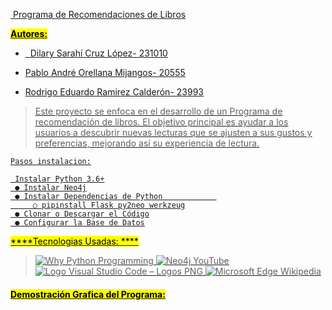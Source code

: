 <u> Programa de Recomendaciones de Libros <u>

**<mark>Autores: </mark>**

-   Dilary Sarahí Cruz López- 231010
  
- Pablo André Orellana Mijangos- 20555
  
- Rodrigo Eduardo Ramirez Calderón- 23993
  

> Este proyecto se enfoca en el desarrollo de un Programa de recomendación de libros. El objetivo principal es ayudar a los usuarios a descubrir nuevas lecturas que se ajusten a sus gustos y preferencias, mejorando así su experiencia de lectura.

```
Pasos instalacion:

 Instalar Python 3.6+
 ● Instalar Neo4j
 ● Instalar Dependencias de Python            
     ○ pipinstall Flask py2neo werkzeug
 ● Clonar o Descargar el Código
 ● Configurar la Base de Datos
```

<mark>****Tecnologias Usadas: ****</mark>

>    ![Why Python Programming](https://www.prgramly.com/wp-content/uploads/2022/04/Python-Symbol.png) ![Neo4j  YouTube](https://yt3.ggpht.com/a/AATXAJwTBrMWg8ErJHShesf-6CXMU_o0mE1IlNerGQ=s900-c-k-c0xffffffff-no-rj-mo) ![Logo Visual Studio Code – Logos PNG](https://th.bing.com/th/id/R.3c4b2ee09c3d91bfa37868c6098969a7?rik=nH8PFQkrBD%2bbOA&pid=ImgRaw&r=0) ![Microsoft Edge  Wikipedia](https://th.bing.com/th/id/OIP.FTF_ObNp6_5Wo1eq6khgqwHaHa?rs=1&pid=ImgDetMain)

#### <mark>Demostración Grafica del Programa:</mark>

